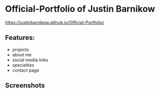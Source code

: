 # Official-Portfolio of Justin Barnikow
https://justinbarnikow.github.io/Official-Portfolio/

## Features:
* projects
* about me
* social media links
* specialties
* contact page

## Screenshots
